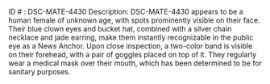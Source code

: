 ID # : DSC-MATE-4430
Description: DSC-MATE-4430 appears to be a human female of unknown age, with spots prominently visible on their face. Their blue clown eyes and bucket hat, combined with a silver chain necklace and jade earring, make them instantly recognizable in the public eye as a News Anchor. Upon close inspection, a two-color band is visible on their forehead, with a pair of goggles placed on top of it. They regularly wear a medical mask over their mouth, which has been determined to be for sanitary purposes.